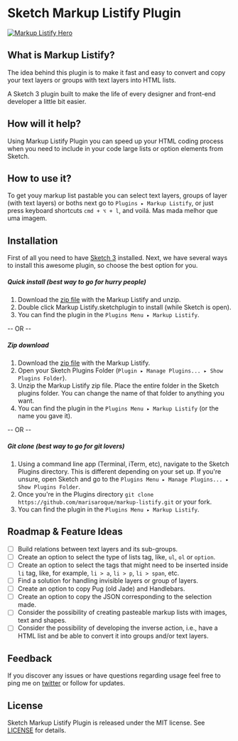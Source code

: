 # Sketch Markup Listify Plugin

[![Markup Listify Hero](https://s10.postimg.org/5jfta0qrt/symbol_copy_2x.png)](https://postimg.org/image/nm8w18mmd/)

## What is Markup Listify?
The idea behind this plugin is to make it fast and easy to convert and copy your text layers or groups with text layers into HTML lists. 

A Sketch 3 plugin built to make the life of every designer and front-end developer a little bit easier.  

## How will it help?
Using Markup Listify Plugin you can speed up your HTML coding process when you need to include in your code large lists or option elements from Sketch.

## How to use it?
To get youy markup list pastable you can select text layers, groups of layer (with text layers) or boths next go to `Plugins ▸ Markup Listify`, or just press keyboard shortcuts `cmd + ⌥ + l`, and voilá. Mas mada melhor que uma imagem.

## Installation
First of all you need to have [Sketch 3](http://bohemiancoding.com/sketch/) installed. Next, we have several ways to install this awesome plugin, so choose the best option for you.

##### Quick install (best way to go for hurry people)
1. Download the [zip file](https://github.com/marisaroque/markup-listify.zip) with the Markup Listify and unzip.
2. Double click Markup Listify.sketchplugin to install (while Sketch is open).
3. You can find the plugin in the ```Plugins Menu ▸ Markup Listify```.

-- OR -- 

##### Zip download
1. Download the [zip file](https://github.com/marisaroque/markup-listify.zip) with the Markup Listify.
2. Open your Sketch Plugins Folder (```Plugin ▸ Manage Plugins... ▸ Show Plugins Folder```).
3. Unzip the Markup Listify zip file. Place the entire folder in the Sketch plugins folder. You can change the name of that folder to anything you want.
4. You can find the plugin in the ```Plugins Menu ▸ Markup Listify``` (or the name you gave it).

-- OR -- 

##### Git clone (best way to go for git lovers)
1. Using a command line app (Terminal, iTerm, etc), navigate to the Sketch Plugins directory. This is different depending on your set up. If you're unsure, open Sketch and go to the ```Plugins Menu ▸ Manage Plugins... ▸ Show Plugins Folder```.
2. Once you're in the Plugins directory `git clone https://github.com/marisaroque/markup-listify.git` or your fork.
3. You can find the plugin in the ```Plugins Menu ▸ Markup Listify```.


## Roadmap & Feature Ideas

* [ ] Build relations between text layers and its sub-groups.
* [ ] Create an option to select the type of lists tag, like, `ul`, `ol` or `option`.
* [ ] Create an option to select the tags that might need to be inserted inside `li` tag, like, for example, `li > a`, `li > p`, `li > span`, etc.
* [ ] Find a solution for handling invisible layers or group of layers. 
* [ ] Create an option to copy Pug (old Jade) and Handlebars.
* [ ] Create an option to copy the JSON corresponding to the selection made.
* [ ] Consider the possibility of creating pasteable markup lists with images, text and shapes.
* [ ] Consider the possibility of developing the inverse action, i.e., have a HTML list and be able to convert it into groups and/or text layers.

## Feedback
If you discover any issues or have questions regarding usage feel free to ping me on [twitter](http://twitter.com/marisaroque) or follow for updates. 


## License
Sketch Markup Listify Plugin is released under the MIT license. See [LICENSE](LICENSE) for details.